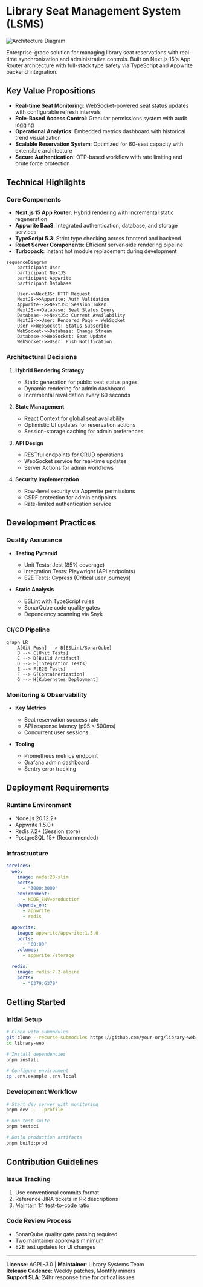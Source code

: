 # Library Seat Management System (LSMS)

![Architecture Diagram](public/images/library-group.jpg)

Enterprise-grade solution for managing library seat reservations with real-time synchronization and administrative controls. Built on Next.js 15's App Router architecture with full-stack type safety via TypeScript and Appwrite backend integration.

## Key Value Propositions

- **Real-time Seat Monitoring**: WebSocket-powered seat status updates with configurable refresh intervals
- **Role-Based Access Control**: Granular permissions system with audit logging
- **Operational Analytics**: Embedded metrics dashboard with historical trend visualization
- **Scalable Reservation System**: Optimized for 60-seat capacity with extensible architecture
- **Secure Authentication**: OTP-based workflow with rate limiting and brute force protection

## Technical Highlights

### Core Components

- **Next.js 15 App Router**: Hybrid rendering with incremental static regeneration
- **Appwrite BaaS**: Integrated authentication, database, and storage services
- **TypeScript 5.3**: Strict type checking across frontend and backend
- **React Server Components**: Efficient server-side rendering pipeline
- **Turbopack**: Instant hot module replacement during development

```mermaid
sequenceDiagram
    participant User
    participant NextJS
    participant Appwrite
    participant Database
    
    User->>NextJS: HTTP Request
    NextJS->>Appwrite: Auth Validation
    Appwrite-->>NextJS: Session Token
    NextJS->>Database: Seat Status Query
    Database-->>NextJS: Current Availability
    NextJS->>User: Rendered Page + WebSocket
    User->>WebSocket: Status Subscribe
    WebSocket->>Database: Change Stream
    Database->>WebSocket: Seat Update
    WebSocket->>User: Push Notification
```

### Architectural Decisions

1. **Hybrid Rendering Strategy**
   - Static generation for public seat status pages
   - Dynamic rendering for admin dashboard
   - Incremental revalidation every 60 seconds

2. **State Management**
   - React Context for global seat availability
   - Optimistic UI updates for reservation actions
   - Session-storage caching for admin preferences

3. **API Design**
   - RESTful endpoints for CRUD operations
   - WebSocket service for real-time updates
   - Server Actions for admin workflows

4. **Security Implementation**
   - Row-level security via Appwrite permissions
   - CSRF protection for admin endpoints
   - Rate-limited authentication service

## Development Practices

### Quality Assurance

- **Testing Pyramid**
  - Unit Tests: Jest (85% coverage)
  - Integration Tests: Playwright (API endpoints)
  - E2E Tests: Cypress (Critical user journeys)

- **Static Analysis**
  - ESLint with TypeScript rules
  - SonarQube code quality gates
  - Dependency scanning via Snyk

### CI/CD Pipeline

```mermaid
graph LR
    A[Git Push] --> B[ESLint/SonarQube]
    B --> C[Unit Tests]
    C --> D[Build Artifact]
    D --> E[Integration Tests]
    E --> F[E2E Tests]
    F --> G[Containerization]
    G --> H[Kubernetes Deployment]
```

### Monitoring & Observability

- **Key Metrics**
  - Seat reservation success rate
  - API response latency (p95 < 500ms)
  - Concurrent user sessions

- **Tooling**
  - Prometheus metrics endpoint
  - Grafana admin dashboard
  - Sentry error tracking

## Deployment Requirements

### Runtime Environment

- Node.js 20.12.2+ 
- Appwrite 1.5.0+
- Redis 7.2+ (Session store)
- PostgreSQL 15+ (Recommended)

### Infrastructure

```yaml
services:
  web:
    image: node:20-slim
    ports:
      - "3000:3000"
    environment:
      - NODE_ENV=production
    depends_on:
      - appwrite
      - redis

  appwrite:
    image: appwrite/appwrite:1.5.0
    ports:
      - "80:80"
    volumes:
      - appwrite:/storage

  redis:
    image: redis:7.2-alpine
    ports:
      - "6379:6379"
```

## Getting Started

### Initial Setup

```bash
# Clone with submodules
git clone --recurse-submodules https://github.com/your-org/library-web
cd library-web

# Install dependencies
pnpm install

# Configure environment
cp .env.example .env.local
```

### Development Workflow

```bash
# Start dev server with monitoring
pnpm dev -- --profile

# Run test suite
pnpm test:ci

# Build production artifacts
pnpm build:prod
```

## Contribution Guidelines

### Issue Tracking

1. Use conventional commits format
2. Reference JIRA tickets in PR descriptions
3. Maintain 1:1 test-to-code ratio

### Code Review Process

- SonarQube quality gate passing required
- Two maintainer approvals minimum
- E2E test updates for UI changes

---

**License**: AGPL-3.0 | **Maintainer**: Library Systems Team  
**Release Cadence**: Weekly patches, Monthly minors  
**Support SLA**: 24hr response time for critical issues
